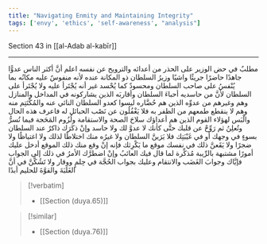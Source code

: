 ```yaml
---
title: "Navigating Enmity and Maintaining Integrity"
tags: ['envy', 'ethics', 'self-awareness', "analysis"]
---
```


 Section 43 in [[al-Adab al-kabīr]]

---
مطلبٌ في حض الوزير على الحذر من أعدائه والترويح عن نفسه اعلم أنَّ أكثر الناس عدوًّا جاهدًا حاضرًا جريئًا واشيًا وزيرُ السلطان ذو المكانة عنده لأنه منفوسٌ عليه مكانُه بما يُنْفسُ على صاحب السلطان ومحسودٌ كما يُحْسد غير أنه يُجْتَرأ عليه ولا يُجْتَرأ على السلطان لأنَّ من حاسديه أحباءَ السلطان وأقاربَه الذين يشاركونه في المداخل والمنازل وهم وغيرهم من عدوِّه الذين هم حُضَّاره ليسوا كعدو السلطان النائي عنه والمُكْتَتِم منه وهم لا ينقطع طمعهم من الظفر به فلا يَغْفُلُون عن نَصْب الحبائل له  فاعرف هذه الحال والْبَس لهؤلاء القوم  الذين هم أعداؤك  سلاحَ الصحة والاستقامة ولُزُوم المَحَجة فيما تُسرُّ وتُعلِنُ ثم رَوِّحْ عن قلبك حتَّى كأنك لا عدوَّ لك ولا حاسد  وإنْ ذكَرَك ذاكرٌ عند السلطان بسوءٍ في وجهك أو في غَيْبَتِك فلا يَرَينَّ السلطان ولا غيرُه منك اختلاطًا لذلك ولا اغتياظًا ولا ضجرًا ولا يَقَعنَّ ذلك في نفسك موقع ما يَكْرِثك فإنه إنْ وقع منك ذلك الموقع أدخل عليك أمورًا مشتبهة بالرِّيبة مُذكِّرة لما قال فيك العائبُ وإنْ اضطرَّك الأمرُ في ذلك إلى الجواب فإيَّاك وجوابَ الغَضَب والانتقام وعليك بجواب الحُجَّة في حِلمٍ ووقار  ولا تَشُكَّنَّ في أنَّ الغَلَبَةَ والقوَّةَ للحليم أبدًا

> [!verbatim]
> - [[Section (duya.65)]]

> [!similar]
> - [[Section (duya.76)]]
